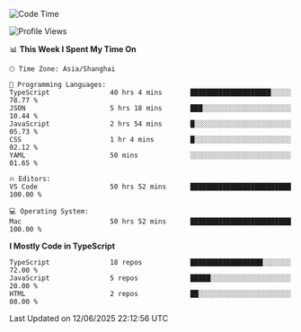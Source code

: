 <!--START_SECTION:waka-->
![Code Time](http://img.shields.io/badge/Code%20Time-7%2C811%20hrs%203%20mins-blue)

![Profile Views](http://img.shields.io/badge/Profile%20Views-0-blue)

📊 **This Week I Spent My Time On** 

```text
🕑︎ Time Zone: Asia/Shanghai

💬 Programming Languages: 
TypeScript               40 hrs 4 mins       ████████████████████░░░░░   78.77 % 
JSON                     5 hrs 18 mins       ███░░░░░░░░░░░░░░░░░░░░░░   10.44 % 
JavaScript               2 hrs 54 mins       █░░░░░░░░░░░░░░░░░░░░░░░░   05.73 % 
CSS                      1 hr 4 mins         █░░░░░░░░░░░░░░░░░░░░░░░░   02.12 % 
YAML                     50 mins             ░░░░░░░░░░░░░░░░░░░░░░░░░   01.65 % 

🔥 Editors: 
VS Code                  50 hrs 52 mins      █████████████████████████   100.00 % 

💻 Operating System: 
Mac                      50 hrs 52 mins      █████████████████████████   100.00 % 
```

**I Mostly Code in TypeScript** 

```text
TypeScript               18 repos            ██████████████████░░░░░░░   72.00 % 
JavaScript               5 repos             █████░░░░░░░░░░░░░░░░░░░░   20.00 % 
HTML                     2 repos             ██░░░░░░░░░░░░░░░░░░░░░░░   08.00 % 
```




 Last Updated on 12/06/2025 22:12:56 UTC
<!--END_SECTION:waka-->
